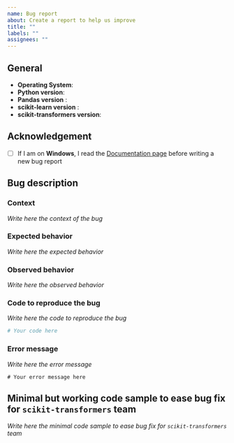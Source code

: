 ```yaml
---
name: Bug report
about: Create a report to help us improve
title: ""
labels: ""
assignees: ""
---
```


## General

- **Operating System**:
- **Python version**:
- **Pandas version** : 
- **scikit-learn version** :  
- **scikit-transformers version**:

## Acknowledgement

- [ ] If I am on **Windows**, I read the [Documentation page](https://alexandregazagnes.github.io/scikit-transformers/)
      before writing a new bug report

## Bug description


### Context

_Write here the context of the bug_

### Expected behavior

_Write here the expected behavior_

### Observed behavior

_Write here the observed behavior_

### Code to reproduce the bug

_Write here the code to reproduce the bug_

```python
# Your code here
```

### Error message

_Write here the error message_
```shell
# Your error message here
```

## Minimal but working code sample to ease bug fix for `scikit-transformers` team

_Write here the minimal code sample to ease bug fix for `scikit-transformers` team_
